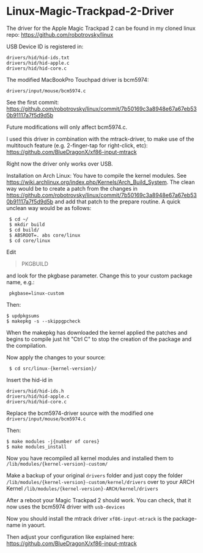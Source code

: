 # Linux-Magic-Trackpad-2-Driver

The driver for the Apple Magic Trackpad 2 can be found in my cloned linux repo:
https://github.com/robotrovsky/linux

USB Device ID is registered in:
```
drivers/hid/hid-ids.txt
drivers/hid/hid-apple.c
drivers/hid/hid-core.c
```

The modified MacBookPro Touchpad driver is bcm5974:
```
drivers/input/mouse/bcm5974.c
```


See the first commit:
https://github.com/robotrovsky/linux/commit/7b50169c3a8948e67a67eb530b91117a7f5d9d5b

Future modifications will only affect bcm5974.c.

I used this driver in combination with the mtrack-driver, to make use of the multitouch feature (e.g. 2-finger-tap for right-click, etc):
https://github.com/BlueDragonX/xf86-input-mtrack

Right now the driver only works over USB. 

Installation on Arch Linux:
You have to compile the kernel modules. 
See https://wiki.archlinux.org/index.php/Kernels/Arch_Build_System. The clean way would be to create a patch from the changes in
https://github.com/robotrovsky/linux/commit/7b50169c3a8948e67a67eb530b91117a7f5d9d5b and add that patch to the prepare routine. A quick unclean way would be as follows:

```
 $ cd ~/
 $ mkdir build
 $ cd build/
 $ ABSROOT=. abs core/linux
 $ cd core/linux
```

Edit 

> PKGBUILD

 and look for the pkgbase parameter. Change this to your custom package name, e.g.:

` pkgbase=linux-custom`

Then:
```
$ updpkgsums
$ makepkg -s --skippgpcheck
```


When the makepkg has downloaded the kernel applied the patches and begins to compile just hit "Ctrl C" to stop the creation of the package and the compilation.

Now apply the changes to your source: 

` $ cd src/linux-{kernel-version}/`

Insert the hid-id in
```
drivers/hid/hid-ids.h
drivers/hid/hid-apple.c
drivers/hid/hid-core.c
```
Replace the bcm5974-driver source with the modified one
`drivers/input/mouse/bcm5974.c`

Then:
```
$ make modules -j{number of cores}
$ make modules_install
```

Now you have recompiled all kernel modules and installed them to` /lib/modules/{kernel-version}-custom/`

Make a backup of your original `drivers` folder and just copy the folder `/lib/modules/{kernel-version}-custom/kernel/drivers` over to your ARCH Kernel `/lib/modules/{kernel-version}-ARCH/kernel/drivers`

After a reboot your Magic Trackpad 2 should work. You can check, that it now uses the bcm5974 driver with `usb-devices`

Now you should install the mtrack driver
`xf86-input-mtrack`
is the package-name in yaourt.

Then adjust your configuration like explained here:
https://github.com/BlueDragonX/xf86-input-mtrack




